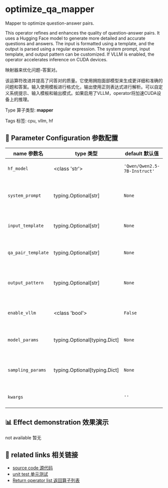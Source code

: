 # optimize_qa_mapper

Mapper to optimize question-answer pairs.

This operator refines and enhances the quality of question-answer pairs. It uses a Hugging Face model to generate more detailed and accurate questions and answers. The input is formatted using a template, and the output is parsed using a regular expression. The system prompt, input template, and output pattern can be customized. If VLLM is enabled, the operator accelerates inference on CUDA devices.

映射器来优化问题-答案对。

该运算符改进并提高了问答对的质量。它使用拥抱面部模型来生成更详细和准确的问题和答案。输入使用模板进行格式化，输出使用正则表达式进行解析。可以自定义系统提示、输入模板和输出模式。如果启用了VLLM，operator将加速CUDA设备上的推理。

Type 算子类型: **mapper**

Tags 标签: cpu, vllm, hf

## 🔧 Parameter Configuration 参数配置
| name 参数名 | type 类型 | default 默认值 | desc 说明 |
|--------|------|--------|------|
| `hf_model` | <class 'str'> | `'Qwen/Qwen2.5-7B-Instruct'` | Hugging Face model ID. |
| `system_prompt` | typing.Optional[str] | `None` | System prompt for guiding the optimization task. |
| `input_template` | typing.Optional[str] | `None` | Template for building the input for the model. |
| `qa_pair_template` | typing.Optional[str] | `None` | Template for formatting the question and |
| `output_pattern` | typing.Optional[str] | `None` | Regular expression pattern to extract question |
| `enable_vllm` | <class 'bool'> | `False` | Whether to use VLLM for inference acceleration. |
| `model_params` | typing.Optional[typing.Dict] | `None` | Parameters for initializing the model. |
| `sampling_params` | typing.Optional[typing.Dict] | `None` | Sampling parameters for text generation (e.g., |
| `kwargs` |  | `''` | Extra keyword arguments. |

## 📊 Effect demonstration 效果演示
not available 暂无

## 🔗 related links 相关链接
- [source code 源代码](../../../data_juicer/ops/mapper/optimize_qa_mapper.py)
- [unit test 单元测试](../../../tests/ops/mapper/test_optimize_qa_mapper.py)
- [Return operator list 返回算子列表](../../Operators.md)